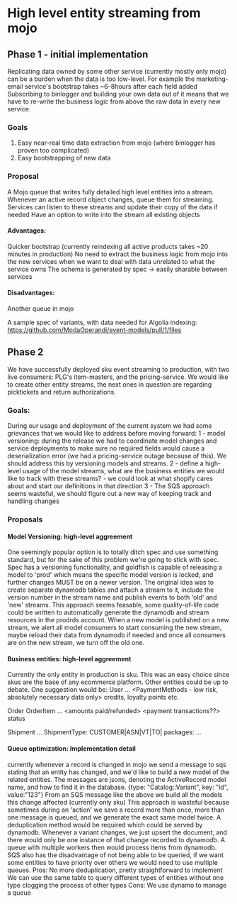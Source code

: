 # High level entity streaming from mojo
## Phase 1 - initial implementation

Replicating data owned by some other service (currently mostly only mojo) can be a burden when the data is too low-level. For example the marketing-email service's bootstrap takes ~6-8hours after each field added
Subscribing to binlogger and building your own data out of it means that we have to re-write the business logic from above the raw data in every new service.

### Goals
1. Easy near-real time data extraction from mojo (where binlogger has proven too complicated)
2. Easy bootstrapping of new data

### Proposal
A Mojo queue that writes fully detailed high level entities into a stream.
Whenever an active record object changes, queue them for streaming.
Services can listen to these streams and update their copy of the data if needed
Have an option to write into the stream all existing objects

#### Advantages:
Quicker bootstrap (currently reindexing all active products takes ~20 minutes in production)
No need to extract the business logic from mojo into the new services when we want to deal with data unrelated to what the service owns
The schema is generated by spec -> easily sharable between services

#### Disadvantages:
Another queue in mojo

A sample spec of variants, with data needed for Algolia indexing:
https://github.com/ModaOperandi/event-models/pull/1/files


## Phase 2

We have successfully deployed sku event streaming to production, with two live consumers: PLG's item-masters, and the pricing-service. We would like to create other entity streams, the next ones in question are regarding picktickets and return authorizations.

### Goals:
During our usage and deployment of the current system we had some grievances that we would like to address before moving forward:
1 - model versioning: during the release we had to coordinate model changes and service deployments to make sure no required fields would cause a deserialization error (we had a pricing-service outage because of this). We should address this by versioning models and streams.
2 - define a high-level usage of the model streams, what are the business entities we would like to track with these streams? - we could look at what shopify cares about and start our definitions in that direction
3 - The SQS approach seems wasteful, we should figure out a new way of keeping track and handling changes

### Proposals
#### Model Versioning: high-level aggreement
One seemingly popular option is to totally ditch spec and use something standard, but for the sake of this problem we're going to stick with spec. Spec has a versioning functionality, and goldfish is capable of releasing a model to 'prod' which means the specific model version is locked, and further changes MUST be on a newer version.
The original idea was to create separate dynamodb tables and attach a stream to it, include the version number in the stream name and publish events to both 'old' and 'new' streams.
This approach seems feasable, some quality-of-life code could be written to automatically generate the dynamodb and stream resources in the prodrds account.
When a new model is published on a new stream, we alert all model consumers to start consuming the new stream, maybe reload their data from dynamodb if needed and once all consumers are on the new stream, we turn off the old one.

#### Business entities: high-level aggreement
Currently the only entity in production is sku. This was an easy choice since skus are the base of any ecommerce platform. Other entities could be up to debate.
One suggestion would be:
User
  ...
  <Personal Details>
  <Addresses>
  <PaymentMethods - low risk, absolutely necessary data only>
  credits, loyalty points etc.

Order
  OrderItem
    ...
    <product info>
    <amounts paid/refunded>
    <payment transactions??>
    status
    <Promos Applied>
  <PaymentTransactions>
  <Promos applied>

Shipment
  ...
  ShipmentType: CUSTOMER|ASN|VT|TO|
  <fromAddress>
  <toAddress>
  packages:
    <items>
  ...

#### Queue optimization: Implementation detail
currently whenever a record is changed in mojo we send a message to sqs stating that an entity has changed, and we'd like to build a new model of the related entities. The messages are jsons, denoting the ActiveRecord model name, and how to find it in the database. {type: "Catalog::Variant", key: "id", value:"123"}
From an SQS message like the above we build all the models this change affected (currently only sku)
This approach is wasteful because sometimes during an 'action' we save a record more than once, more than one message is queued, and we generate the exact same model twice.
A deduplication method would be required which could be served by dynamodb. Whenever a variant changes, we just upsert the document, and there would only be one instance of that change recorded to dynamodb.
A queue with multiple workers then would process items from dynamodb.
SQS also has the disadvantage of not being able to be queried, if we want some entities to have priority over others we would need to use multiple queues.
Pros:
No more deduplication, pretty straightforward to implement
We can use the same table to query different types of entities without one type clogging the process of other types
Cons:
We use dynamo to manage a queue
